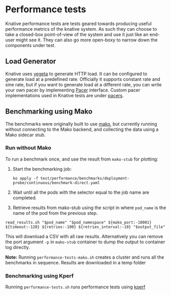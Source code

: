 # Performance tests

Knative performance tests are tests geared towards producing useful performance
metrics of the knative system. As such they can choose to take a closed-box
point-of-view of the system and use it just like an end-user might see it. They
can also go more open-boxy to narrow down the components under test.

## Load Generator

Knative uses [vegeta](https://github.com/tsenart/vegeta/) to generate HTTP load.
It can be configured to generate load at a predefined rate. Officially it
supports constant rate and sine rate, but if you want to generate load at a
different rate, you can write your own pacer by implementing
[Pacer](https://github.com/tsenart/vegeta/blob/e04d9c0df8177e8633bff4afe7b39c2f3a9e7dea/lib/pacer.go#L10)
interface. Custom pacer implementations used in Knative tests are under
[pacers](https://github.com/knative/pkg/tree/main/test/vegeta/pacers).

## Benchmarking using Mako

The benchmarks were originally built to use [mako](https://github.com/google/mako), but currently
running without connecting to the Mako backend, and collecting the data using
a Mako sidecar stub.

### Run without Mako

To run a benchmark once, and use the result from `mako-stub` for plotting:

1. Start the benchmarking job:

   `ko apply -f test/performance/benchmarks/deployment-probe/continuous/benchmark-direct.yaml`

1. Wait until all the pods with the selector equal to the job name are completed.

1. Retrieve results from mako-stub using the script in where `pod_name` is the name of the pod from the previous step.

  `read_results.sh "$pod_name" "$pod_namespace" ${mako_port:-10001} ${timeout:-120} ${retries:-100} ${retries_interval:-10} "$output_file"`

   This will download a CSV with all raw results. Alternatively you can remove
   the port argument `-p` in `mako-stub` container to dump the output to
   container log directly.

**Note:** Running `performance-tests-mako.sh` creates a cluster and runs all the benchmarks in sequence. Results are downloaded in a temp folder

### Benchmarking using Kperf

Running `performance-tests.sh` runs performance tests using [kperf](https://github.com/knative-sandbox/kperf)
